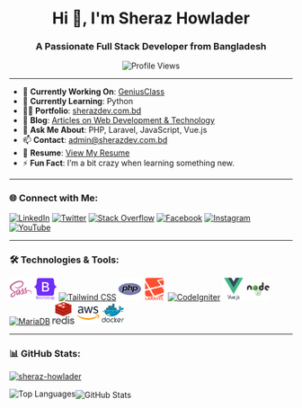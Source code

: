 <h1 align="center">Hi 👋, I'm Sheraz Howlader</h1>
<h3 align="center">A Passionate Full Stack Developer from Bangladesh</h3>

<p align="center">
  <img src="https://komarev.com/ghpvc/?username=sheraz-howlader&label=Profile%20views&color=0e75b6&style=flat" alt="Profile Views" />
</p>

---

- 🔭 **Currently Working On**: [GeniusClass](https://geniusclass.co.uk)  
- 🌱 **Currently Learning**: Python  
- 👨‍💻 **Portfolio**: [sherazdev.com.bd](https://sherazdev.com.bd)  
- 📝 **Blog**: [Articles on Web Development & Technology](https://sherazdev.com.bd)  
- 💬 **Ask Me About**: PHP, Laravel, JavaScript, Vue.js  
- 📫 **Contact**: [admin@sherazdev.com.bd](mailto:admin@sherazdev.com.bd)  
- 📄 **Resume**: [View My Resume](https://sherazdev.com.bd/sheraz-howlader.pdf)  
- ⚡ **Fun Fact**: I’m a bit crazy when learning something new.  

---

<h3 align="left">🌐 Connect with Me:</h3>
<p align="left">
  <a href="https://linkedin.com/in/sheraz_howlader" target="_blank"><img src="https://img.shields.io/badge/LinkedIn-0077B5?logo=linkedin&logoColor=white&style=for-the-badge" alt="LinkedIn"></a>
  <a href="https://twitter.com/sheraz_howlader" target="_blank"><img src="https://img.shields.io/badge/Twitter-1DA1F2?logo=twitter&logoColor=white&style=for-the-badge" alt="Twitter"></a>
  <a href="https://stackoverflow.com/users/sherazhowlader" target="_blank"><img src="https://img.shields.io/badge/Stack%20Overflow-FE7A16?logo=stackoverflow&logoColor=white&style=for-the-badge" alt="Stack Overflow"></a>
  <a href="https://fb.com/md.sheraz.howlader" target="_blank"><img src="https://img.shields.io/badge/Facebook-1877F2?logo=facebook&logoColor=white&style=for-the-badge" alt="Facebook"></a>
  <a href="https://instagram.com/sheraz_howlader" target="_blank"><img src="https://img.shields.io/badge/Instagram-E4405F?logo=instagram&logoColor=white&style=for-the-badge" alt="Instagram"></a>
  <a href="https://www.youtube.com/c/sheraz_howlader" target="_blank"><img src="https://img.shields.io/badge/YouTube-FF0000?logo=youtube&logoColor=white&style=for-the-badge" alt="YouTube"></a>
</p>

---

<h3 align="left">🛠️ Technologies & Tools:</h3>
<p align="left">
  <a href="https://sass-lang.com" target="_blank"><img src="https://raw.githubusercontent.com/devicons/devicon/master/icons/sass/sass-original.svg" alt="SASS" width="40" height="40"></a>
  <a href="https://getbootstrap.com" target="_blank"><img src="https://raw.githubusercontent.com/devicons/devicon/master/icons/bootstrap/bootstrap-plain-wordmark.svg" alt="Bootstrap" width="40" height="40"></a>
  <a href="https://tailwindcss.com" target="_blank"><img src="https://www.vectorlogo.zone/logos/tailwindcss/tailwindcss-icon.svg" alt="Tailwind CSS" width="40" height="40"></a>
   <a href="https://www.php.net" target="_blank"><img src="https://raw.githubusercontent.com/devicons/devicon/master/icons/php/php-original.svg" alt="PHP" width="40" height="40"></a>
  <a href="https://laravel.com" target="_blank"><img src="https://github.com/NadimRifaii/NadimRifaii/blob/main/laravel-plain-wordmark.svg" alt="Laravel" width="40" height="40"></a>
  <a href="https://codeigniter.com" target="_blank"><img src="https://cdn.worldvectorlogo.com/logos/codeigniter.svg" alt="CodeIgniter" width="40" height="40"></a>
  <a href="https://vuejs.org" target="_blank"><img src="https://raw.githubusercontent.com/devicons/devicon/master/icons/vuejs/vuejs-original-wordmark.svg" alt="Vue.js" width="40" height="40"></a>
  <a href="https://nodejs.org" target="_blank"><img src="https://raw.githubusercontent.com/devicons/devicon/master/icons/nodejs/nodejs-original-wordmark.svg" alt="Node.js" width="40" height="40"></a>
  <a href="https://mariadb.org" target="_blank"><img src="https://www.vectorlogo.zone/logos/mariadb/mariadb-icon.svg" alt="MariaDB" width="40" height="40"></a>
  <a href="https://redis.io" target="_blank"><img src="https://raw.githubusercontent.com/devicons/devicon/master/icons/redis/redis-original-wordmark.svg" alt="Redis" width="40" height="40"></a>
  <a href="https://aws.amazon.com" target="_blank"><img src="https://raw.githubusercontent.com/devicons/devicon/master/icons/amazonwebservices/amazonwebservices-original-wordmark.svg" alt="AWS" width="40" height="40"></a>
  <a href="https://docker.com" target="_blank"><img src="https://raw.githubusercontent.com/devicons/devicon/master/icons/docker/docker-original-wordmark.svg" alt="Docker" width="40" height="40"></a>
</p>

---

<h3 align="left">📊 GitHub Stats:</h3>
<p align="left">
  <a href="https://github.com/ryo-ma/github-profile-trophy"><img src="https://github-profile-trophy.vercel.app/?username=sheraz-howlader&theme=onedark" alt="sheraz-howlader" /></a>
</p>
<p>
  <img align="left" src="https://github-readme-stats.vercel.app/api/top-langs?username=sheraz-howlader&show_icons=true&locale=en&layout=compact" alt="Top Languages" />
</p>
<p>
  <img align="center" src="https://github-readme-stats.vercel.app/api?username=sheraz-howlader&show_icons=true&locale=en" alt="GitHub Stats" />
</p>
